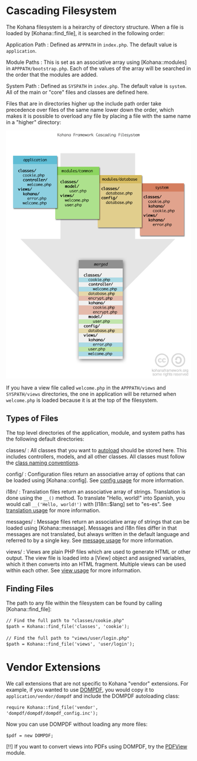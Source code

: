 # Cascading Filesystem

The Kohana filesystem is a heirarchy of directory structure. When a file is
loaded by [Kohana::find_file], it is searched in the following order:

Application Path
: Defined as `APPPATH` in `index.php`. The default value is `application`.

Module Paths
: This is set as an associative array using [Kohana::modules] in `APPPATH/bootstrap.php`.
  Each of the values of the array will be searched in the order that the modules
  are added.

System Path
: Defined as `SYSPATH` in `index.php`. The default value is `system`. All of the
  main or "core" files and classes are defined here.

Files that are in directories higher up the include path order take precedence
over files of the same name lower down the order, which makes it is possible to
overload any file by placing a file with the same name in a "higher" directory:

![Cascading Filesystem Infographic](/media/images/cascading_filesystem.png)

If you have a view file called `welcome.php` in the `APPPATH/views` and
`SYSPATH/views` directories, the one in application will be returned when
`welcome.php` is loaded because it is at the top of the filesystem.

## Types of Files

The top level directories of the application, module, and system paths has the following
default directories:

classes/
:  All classes that you want to [autoload](using.autoloading) should be stored here.
   This includes controllers, models, and all other classes. All classes must
   follow the [class naming conventions](about.conventions#classes).

config/
:  Configuration files return an associative array of options that can be
   loaded using [Kohana::config]. See [config usage](using.configuration) for
   more information.

i18n/
:  Translation files return an associative array of strings. Translation is
   done using the `__()` method. To translate "Hello, world!" into Spanish,
   you would call `__('Hello, world!')` with [I18n::$lang] set to "es-es".
   See [translation usage](using.translation) for more information.

messages/
:  Message files return an associative array of strings that can be loaded
   using [Kohana::message]. Messages and i18n files differ in that messages
   are not translated, but always written in the default language and referred
   to by a single key. See [message usage](using.messages) for more information.

views/
:  Views are plain PHP files which are used to generate HTML or other output. The view file is
   loaded into a [View] object and assigned variables, which it then converts
   into an HTML fragment. Multiple views can be used within each other.
   See [view usage](usings.views) for more information.

## Finding Files

The path to any file within the filesystem can be found by calling [Kohana::find_file]:

    // Find the full path to "classes/cookie.php"
    $path = Kohana::find_file('classes', 'cookie');

    // Find the full path to "views/user/login.php"
    $path = Kohana::find_file('views', 'user/login');


# Vendor Extensions

We call extensions that are not specific to Kohana "vendor" extensions.
For example, if you wanted to use [DOMPDF](http://code.google.com/p/dompdf),
you would copy it to `application/vendor/dompdf` and include the DOMPDF
autoloading class:

    require Kohana::find_file('vendor', 'dompdf/dompdf/dompdf_config.inc');

Now you can use DOMPDF without loading any more files:

    $pdf = new DOMPDF;

[!!] If you want to convert views into PDFs using DOMPDF, try the
[PDFView](http://github.com/shadowhand/pdfview) module.

